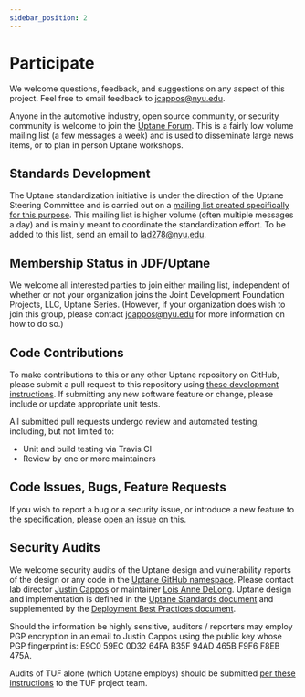 ```yaml
---
sidebar_position: 2
---
```


# Participate

We welcome questions, feedback, and suggestions on any aspect of this project. Feel free to email feedback to <jcappos@nyu.edu>.

Anyone in the automotive industry, open source community, or security community is welcome to join the [Uptane Forum](https://groups.google.com/forum/#!forum/uptane-forum). This is a fairly low volume mailing list (a few messages a week) and is used to disseminate large news items, or to plan in person Uptane workshops.

## Standards Development

The Uptane standardization initiative is under the direction of the Uptane Steering Committee and is carried out on a [mailing list created specifically for this purpose](https://groups.google.com/forum/#!forum/uptane-standards). This mailing list is higher volume (often multiple messages a day) and is mainly meant to coordinate the standardization effort. To be added to this list, send an email to <lad278@nyu.edu>.

## Membership Status in JDF/Uptane

We welcome all interested parties to join either mailing list, independent of<br/>
whether or not your organization joins the Joint Development Foundation Projects, LLC, Uptane Series. (However, if your organization does wish to join this group, please contact jcappos@nyu.edu for more information on how to do so.)

## Code Contributions

To make contributions to this or any other Uptane repository on GitHub, please submit a pull request to this repository using [these development instructions](https://github.com/secure-systems-lab/lab-guidelines/blob/master/dev-workflow.md). If submitting any new software feature or change, please include or update appropriate unit tests.

All submitted pull requests undergo review and automated testing, including, but not limited to:

- Unit and build testing via Travis CI
- Review by one or more maintainers

## Code Issues, Bugs, Feature Requests

If you wish to report a bug or a security issue, or introduce a new feature to the specification, please [open an issue](https://github.com/uptane/uptane-standard/issues/new) on this.

## Security Audits

We welcome security audits of the Uptane design and vulnerability reports of the design or any code in the [Uptane GitHub namespace](https://github.com/uptane). Please contact lab director [Justin Cappos](mailto:jcappos@nyu.edu) or maintainer [Lois Anne DeLong](mailto:lad278@nyu.edu). Uptane design and implementation is defined in the [Uptane Standards document](https://uptane.github.io/uptane-standard/uptane-standard.html) and supplemented by the [Deployment Best Practices document](https://uptane.github.io/deployment-considerations/index.html).

Should the information be highly sensitive, auditors / reporters may employ PGP encryption in an email to Justin Cappos using the public key whose PGP fingerprint is: E9C0 59EC 0D32 64FA B35F 94AD 465B F9F6 F8EB 475A.

Audits of TUF alone (which Uptane employs) should be submitted [per these instructions](https://github.com/theupdateframework/tuf/blob/develop/docs/GOVERNANCE.md#tuf-governance) to the TUF project team.
